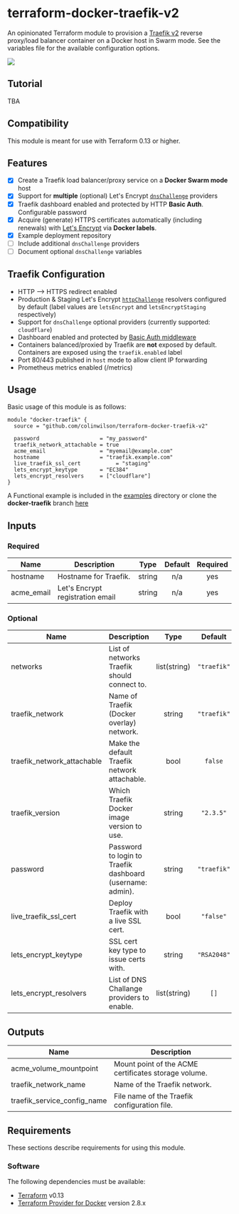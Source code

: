 # terraform-docker-traefik-v2
An opinionated Terraform module to provision a [Traefik v2](https://containo.us/traefik/) reverse proxy/load balancer container on a Docker host in Swarm mode. See the variables file for the available configuration options.

![](https://res.cloudinary.com/qunux/image/upload/v1607987856/traefik-screenshot_e9nz39.webp)

## Tutorial

TBA
## Compatibility

This module is meant for use with Terraform 0.13 or higher.


## Features
* [x] Create a Traefik load balancer/proxy service on a **Docker Swarm mode** host
* [x] Support for **multiple** (optional) Let's Encrypt [`dnsChallenge`](https://doc.traefik.io/traefik/https/acme/#dnschallenge) providers
* [x] Traefik dashboard enabled and protected by HTTP **Basic Auth**. Configurable password
* [x] Acquire (generate) HTTPS certificates automatically (including renewals) with [Let's Encrypt](https://letsencrypt.org/) via **Docker labels**.
* [x] Example deployment repository
* [ ] Include additional `dnsChallenge` providers
* [ ] Document optional `dnsChallenge` variables

## Traefik Configuration

* HTTP --> HTTPS redirect enabled
* Production & Staging Let's Encrypt [`httpChallenge`](https://doc.traefik.io/traefik/https/acme/#httpchallenge) resolvers configured by default (label values are `letsEncrypt` and `letsEncryptStaging` respectively)
* Support for `dnsChallenge` optional providers (currently supported: `cloudflare`)
* Dashboard enabled and protected by [Basic Auth middleware](https://doc.traefik.io/traefik/middlewares/basicauth/)
* Containers balanced/proxied by Traefik are **not** exposed by default. Containers are exposed using the `traefik.enabled` label
* Port 80/443 published in `host` mode to allow client IP forwarding
* Prometheus metrics enabled (/metrics)

## Usage

Basic usage of this module is as follows:

```hcl
module "docker-traefik" {
  source = "github.com/colinwilson/terraform-docker-traefik-v2"

  password                   = "my_password"
  traefik_network_attachable = true
  acme_email                 = "myemail@example.com"
  hostname                   = "traefik.example.com"
  live_traefik_ssl_cert           = "staging"
  lets_encrypt_keytype       = "EC384"
  lets_encrypt_resolvers     = ["cloudflare"]
}
```

A Functional example is included in the
[examples](./examples/) directory or clone the **docker-traefik** branch [here](https://github.com/colinwilson/example-terraform-modules)

<!-- BEGINNING OF PRE-COMMIT-TERRAFORM DOCS HOOK -->
## Inputs

### Required

| Name | Description | Type | Default | Required |
|------|-------------|:----:|:-----:|:-----:|
| hostname | Hostname for Traefik. | string | n/a | yes |
| acme_email | Let's Encrypt registration email | string | n/a | yes |

### Optional

| Name | Description | Type | Default | Required |
|------|-------------|:----:|:-----:|:-----:|
| networks | List of networks Traefik should connect to. | list(string) | `"traefik"` | no |
| traefik_network | Name of Traefik (Docker overlay) network. | string | `"traefik"` | no |
| traefik_network_attachable | Make the default Traefik network attachable. | bool | `false` | no |
| traefik_version | Which Traefik Docker image version to use. | string | `"2.3.5"` | no |
| password | Password to login to Traefik dashboard (username: admin). | string | `"traefik"` | no |
| live_traefik_ssl_cert | Deploy Traefik with a live SSL cert. | bool | `"false"` | no |
| lets_encrypt_keytype | SSL cert key type to issue certs with. | string |`"RSA2048"` | no |
| lets_encrypt_resolvers | List of DNS Challange providers to enable. | list(string) | `[]`| no |

## Outputs

| Name | Description |
|------|-------------|
| acme_volume_mountpoint | Mount point of the ACME certificates storage volume. |
| traefik_network_name | Name of the Traefik network. |
| traefik_service_config_name | File name of the Traefik configuration file. |

<!-- END OF PRE-COMMIT-TERRAFORM DOCS HOOK -->

## Requirements

These sections describe requirements for using this module.

### Software

The following dependencies must be available:

- [Terraform](https://www.terraform.io/downloads.html) v0.13
- [Terraform Provider for Docker](https://registry.terraform.io/providers/kreuzwerker/docker/latestt) version 2.8.x


